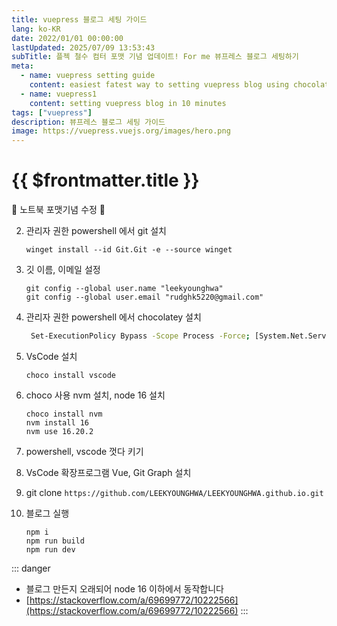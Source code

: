 ```yaml
---
title: vuepress 블로그 세팅 가이드
lang: ko-KR
date: 2022/01/01 00:00:00
lastUpdated: 2025/07/09 13:53:43
subTitle: 플젝 철수 컴터 포맷 기념 업데이트! For me 뷰프레스 블로그 세팅하기
meta:
  - name: vuepress setting guide
    content: easiest fatest way to setting vuepress blog using chocolatey, vsCode
  - name: vuepress1
    content: setting vuepress blog in 10 minutes
tags: ["vuepress"]
description: 뷰프레스 블로그 세팅 가이드
image: https://vuepress.vuejs.org/images/hero.png
---
```


# {{ $frontmatter.title }}

:tada: 노트북 포맷기념 수정 :tada:

2. 관리자 권한 powershell 에서 git 설치
   ```
   winget install --id Git.Git -e --source winget
   ```
3. 깃 이름, 이메일 설정
   ```
   git config --global user.name "leekyounghwa"
   git config --global user.email "rudghk5220@gmail.com"
   ```

4. 관리자 권한 powershell 에서 chocolatey 설치
   ```sh
    Set-ExecutionPolicy Bypass -Scope Process -Force; [System.Net.ServicePointManager]::SecurityProtocol = [System.Net.ServicePointManager]::SecurityProtocol -bor 3072; iex ((New-Object System.Net.WebClient).DownloadString('https://community.chocolatey.org/install.ps1'))
   ```
1. VsCode 설치
   ```
   choco install vscode
   ```
5. choco 사용 nvm 설치, node 16 설치
   ```
   choco install nvm
   nvm install 16
   nvm use 16.20.2
   ```
6. powershell, vscode 껏다 키기  
7. VsCode 확장프로그램 Vue, Git Graph 설치  
8. git clone `https://github.com/LEEKYOUNGHWA/LEEKYOUNGHWA.github.io.git`
9. 블로그 실행
   ```
   npm i
   npm run build
   npm run dev
   ```

::: danger
* 블로그 만든지 오래되어 node 16 이하에서 동작합니다
* [https://stackoverflow.com/a/69699772/10222566](https://stackoverflow.com/a/69699772/10222566)
:::



